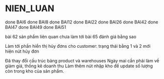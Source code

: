 # NIEN_LUAN


done BAI6
done BAI8
done BAI12
done BAI22
done BAI26
done BAI42
done BAI47
done BAI49
done BAI51

bài 62 sản phẩm liên quan chưa làm 
tới bài 65 đánh giá bằng sao



Làm tới phần hiển thị hủy đơns cho customer: trạng thái bằng 1 và 2 mới hiện nút hủy đơn


Đã thay đổi cấu trúc bảng product và warehouses
Ngày mai cần phải làm về giảm giá, thống kê doanh thu
Làm thêm nút nhập kho để update số lượng còn trong kho của sản phẩm.